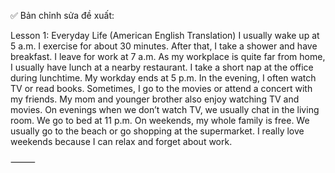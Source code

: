 
✅ Bản chỉnh sửa đề xuất:

Lesson 1: Everyday Life (American English Translation)
I usually wake up at 5 a.m. I exercise for about 30 minutes. After that, I take a shower and have breakfast. I leave for work at 7 a.m.
As my workplace is quite far from home, I usually have lunch at a nearby restaurant. I take a short nap at the office during lunchtime. My workday ends at 5 p.m.
In the evening, I often watch TV or read books. Sometimes, I go to the movies or attend a concert with my friends.
My mom and younger brother also enjoy watching TV and movies. On evenings when we don’t watch TV, we usually chat in the living room. We go to bed at 11 p.m.
On weekends, my whole family is free. We usually go to the beach or go shopping at the supermarket.
I really love weekends because I can relax and forget about work.

⸻